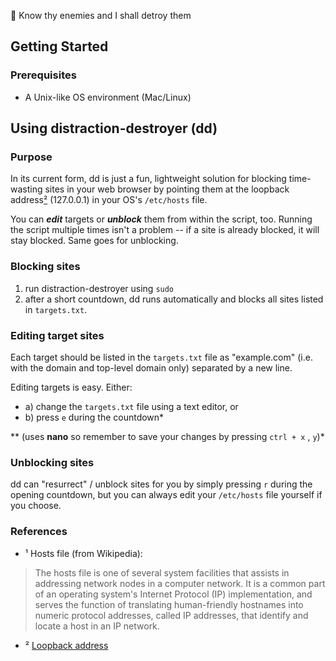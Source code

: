 🐲 Know thy enemies and I shall detroy them

## Getting Started

### Prerequisites

* A Unix-like OS environment (Mac/Linux)

## Using distraction-destroyer (dd)

### Purpose

In its current form, dd is just a fun, lightweight solution for blocking time-wasting sites in your web browser by pointing them at the loopback address[²](#ref2) (127.0.0.1) in your OS's ```/etc/hosts``` file.

You can ***edit*** targets or ***unblock*** them from within the script, too.  Running the script multiple times isn't a problem -- if a site is already blocked, it will stay blocked.  Same goes for unblocking.

### Blocking sites

1. run distraction-destroyer using ```sudo```
2. after a short countdown, dd runs automatically and blocks all sites listed in ```targets.txt```.

### Editing target sites

Each target should be listed in the ```targets.txt``` file as "example.com" (i.e. with the domain and top-level domain only) separated by a new line.

Editing targets is easy.  Either:
* a) change the ```targets.txt``` file using a text editor, or
* b) press ```e``` during the countdown* 

** (uses **nano** so remember to save your changes by pressing ```ctrl + x``` , ```y```)*

### Unblocking sites

dd can "resurrect" / unblock sites for you by simply pressing ```r``` during the opening countdown, but you can always edit your ```/etc/hosts``` file yourself if you choose.

<!-- 
If your hosts file is not /etc/hosts then change it
If bash isn't /bin/bash then change it
Alternative to: selfcontrolapp.com
Sharing: /r/nosurf /r/productivity /r/ADHD
 -->

### References
 * ¹ Hosts file (from Wikipedia):

> The hosts file is one of several system facilities that assists in addressing network nodes in a computer network. It is a common part of an operating system's Internet Protocol (IP) implementation, and serves the function of translating human-friendly hostnames into numeric protocol addresses, called IP addresses, that identify and locate a host in an IP network.

* ² <a name="ref2" href="https://en.wikipedia.org/wiki/Localhost">Loopback address</a>
